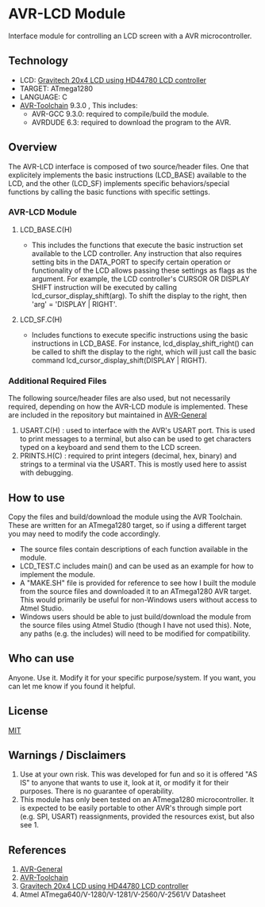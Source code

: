 # AVR-LCD Module
Interface module for controlling an LCD screen with a AVR microcontroller.


## Technology
* LCD: [Gravitech 20x4 LCD using HD44780 LCD controller](https://www.gravitech.us/20chbllcd.html)
* TARGET: ATmega1280
* LANGUAGE: C
* [AVR-Toolchain](https://github.com/osx-cross/homebrew-avr) 9.3.0 , This includes: 
  * AVR-GCC 9.3.0: required to compile/build the module.
  * AVRDUDE 6.3: required to download the program to the AVR.


## Overview
The AVR-LCD interface is composed of two source/header files. One that explicitely implements the basic instructions (LCD_BASE) available to the LCD, and the other (LCD_SF) implements specific behaviors/special functions by calling the basic functions with specific settings.

### AVR-LCD Module
1. LCD_BASE.C(H)
    * This includes the functions that execute the basic instruction set available to the LCD controller. Any instruction that also requires setting bits in the DATA_PORT to specify certain operation or functionality of the LCD allows passing these settings as flags as the argument.  For example, the LCD controller's CURSOR OR DISPLAY SHIFT instruction will be executed by calling lcd_cursor_display_shift(arg).  To shift the display to the right, then 'arg' = 'DISPLAY | RIGHT'.

2. LCD_SF.C(H)
    * Includes functions to execute specific instructions using the basic instructions in LCD_BASE.  For instance, lcd_display_shift_right() can be called to shift the display to the right, which will just call the basic command lcd_cursor_display_shift(DISPLAY | RIGHT).


### Additional Required Files
The following source/header files are also used, but not necessarily required, depending on how the AVR-LCD module is implemented. These are included in the repository but maintained in [AVR-General](https://github.com/Jsfain/AVR-General.git)

1. USART.C(H)   : used to interface with the AVR's USART port. This is used to print messages to a terminal, but also can be used to get characters typed on a keyboard and send them to the LCD screen.
2. PRINTS.H(C)  : required to print integers (decimal, hex, binary) and strings to a terminal via the USART. This is mostly used here to assist with debugging.


## How to use
Copy the files and build/download the module using the AVR Toolchain. These are written for an ATmega1280 target, so if using a different target you may need to modify the code accordingly.  
 * The source files contain descriptions of each function available in the module.
 * LCD_TEST.C includes main() and can be used as an example for how to implement the module.
 * A "MAKE.SH" file is provided for reference to see how I built the module from the source files and downloaded it to an ATmega1280 AVR target. This would primarily be useful for non-Windows users without access to Atmel Studio.
 * Windows users should be able to just build/download the module from the source files using Atmel Studio (though I have not used this). Note, any paths (e.g. the includes) will need to be modified for compatibility.


## Who can use
Anyone. Use it. Modify it for your specific purpose/system. If you want, you can let me know if you found it helpful.


## License
[MIT](https://github.com/Jsfain/AVR-LCD/blob/master/LICENSE)


## Warnings / Disclaimers
1. Use at your own risk. This was developed for fun and so it is offered "AS IS" to anyone that wants to use it, look at it, or modify it for their purposes. There is no guarantee of operability. 
2. This module has only been tested on an ATmega1280 microcontroller. It is expected to be easily portable to other AVR's through simple port (e.g. SPI, USART) reassignments, provided the resources exist, but also see 1.


## References
1. [AVR-General](https://github.com/Jsfain/AVR-General.git)
2. [AVR-Toolchain](https://github.com/osx-cross/homebrew-avr)
3. [Gravitech 20x4 LCD using HD44780 LCD controller](https://www.gravitech.us/20chbllcd.html)
3. Atmel ATmega640/V-1280/V-1281/V-2560/V-2561/V Datasheet
